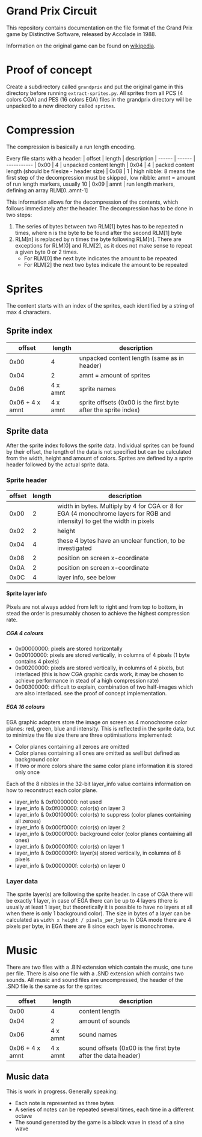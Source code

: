 # Grand Prix Circuit

This repository contains documentation on the file format of the Grand Prix game by Distinctive Software, released by Accolade in 1988.

Information on the original game can be found on [wikipedia](https://en.wikipedia.org/wiki/Grand_Prix_Circuit_(video_game)).

# Proof of concept

Create a subdirectory called `grandprix` and put the original game in this directory before running `extract-sprites.py`. All sprites from all PCS (4 colors CGA) and PES (16 colors EGA) files in the grandprix directory will be unpacked to a new directory called `sprites`.

# Compression

The compression is basically a run length encoding.

Every file starts with a header:
| offset | length | description
| ------ | ------ | -----------
| 0x00 | 4 | unpacked content length
| 0x04 | 4 | packed content length (should be filesize - header size)
| 0x08 | 1 | high nibble: 8 means the first step of the decompression must be skipped, low nibble: amnt = amount of run length markers, usually 10
| 0x09 | amnt | run length markers, defining an array RLM[0..amnt-1]

This information allows for the decompression of the contents, which follows immediately after the header. The decompression has to be done in two steps:

1. The series of bytes between two RLM[1] bytes has to be repeated n times, where n is the byte to be found after the second RLM[1] byte
2. RLM[n] is replaced by n times the byte following RLM[n]. There are exceptions for RLM[0] and RLM[2], as it does not make sense to repeat a given byte 0 or 2 times.
    - For RLM[0] the next byte indicates the amount to be repeated
    - For RLM[2] the next two bytes indicate the amount to be repeated

# Sprites

The content starts with an index of the sprites, each identified by a string of max 4 characters.

## Sprite index

| offset | length | description
| ------ | ------ | -----------
| 0x00 | 4 | unpacked content length (same as in header)
| 0x04 | 2 | amnt = amount of sprites
| 0x06 | 4 x amnt | sprite names
| 0x06 + 4 x amnt | 4 x amnt | sprite offsets (0x00 is the first byte after the sprite index)

## Sprite data

After the sprite index follows the sprite data. Individual sprites can be found by their offset, the length of the data is not specified but can be calculated from the width, height and amount of colors.
Sprites are defined by a sprite header followed by the actual sprite data.

### Sprite header

| offset | length | description
| ------ | ------ | -----------
| 0x00 | 2 | width in bytes. Multiply by 4 for CGA or 8 for EGA (4 monochrome layers for RGB and intensity) to get the width in pixels
| 0x02 | 2 | height
| 0x04 | 4 | these 4 bytes have an unclear function, to be investigated
| 0x08 | 2 | position on screen x-coordinate
| 0x0A | 2 | position on screen x-coordinate
| 0x0C | 4 | layer info, see below

#### Sprite layer info

Pixels are not always added from left to right and from top to bottom, in stead the order is presumably chosen to achieve the highest compression rate.

##### CGA 4 colours

- 0x00000000: pixels are stored horizontally
- 0x00100000: pixels are stored vertically, in columns of 4 pixels (1 byte contains 4 pixels)
- 0x00200000: pixels are stored vertically, in columns of 4 pixels, but interlaced (this is how CGA graphic cards work, it may be chosen to achieve performance in stead of a high compression rate)
- 0x00300000: difficult to explain, combination of two half-images which are also interlaced. see the proof of concept implementation.

##### EGA 16 colours

EGA graphic adapters store the image on screen as 4 monochrome color planes: red, green, blue and intensity. This is reflected in the sprite data, but to minimize the file size there are three optimisations implemented:

- Color planes containing all zeroes are omitted
- Color planes containing all ones are omitted as well but defined as background color
- If two or more colors share the same color plane information it is stored only once

Each of the 8 nibbles in the 32-bit layer_info value contains information on how to reconstruct each color plane.

- layer_info & 0xf0000000: not used
- layer_info & 0x0f000000: color(s) on layer 3
- layer_info & 0x00f00000: color(s) to suppress (color planes containing all zeroes)
- layer_info & 0x000f0000: color(s) on layer 2
- layer_info & 0x0000f000: background color (color planes containing all ones)
- layer_info & 0x00000f00: color(s) on layer 1
- layer_info & 0x000000f0: layer(s) stored vertically, in columns of 8 pixels
- layer_info & 0x0000000f: color(s) on layer 0

### Layer data

The sprite layer(s) are following the sprite header. In case of CGA there will be exactly 1 layer, in case of EGA there can be up to 4 layers (there is usually at least 1 layer, but theoretically it is possible to have no layers at all when there is only 1 background color).
The size in bytes of a layer can be calculated as `width x height / pixels_per_byte`. In CGA mode there are 4 pixels per byte, in EGA there are 8 since each layer is monochrome.

# Music

There are two files with a .BIN extension which contain the music, one tune per file. There is also one file with a .SND extension which contains two sounds. All music and sound files are uncompressed, the header of the .SND file is the same as for the sprites:

| offset | length | description
| ------ | ------ | -----------
| 0x00 | 4 | content length
| 0x04 | 2 | amount of sounds
| 0x06 | 4 x amnt | sound names
| 0x06 + 4 x amnt | 4 x amnt | sound offsets (0x00 is the first byte after the data header)

## Music data

This is work in progress. Generally speaking:

- Each note is represented as three bytes
- A series of notes can be repeated several times, each time in a different octave
- The sound generated by the game is a block wave in stead of a sine wave

